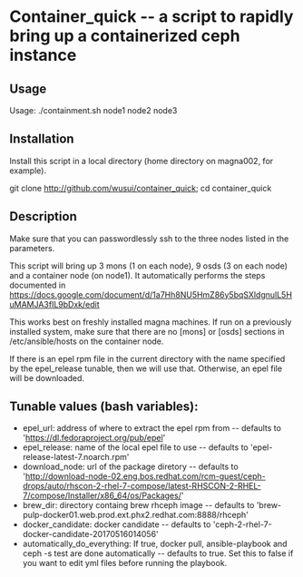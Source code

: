 # Container_quick -- a script to rapidly bring up a containerized ceph instance

## Usage

Usage: ./containment.sh node1 node2 node3

## Installation

Install this script in a local directory (home directory on magna002, for example).

git clone http://github.com/wusui/container_quick;
cd container_quick

## Description

Make sure that you can passwordlessly ssh to the three nodes listed in the parameters.

This script will bring up 3 mons (1 on each node), 9 osds (3 on each node) and a container node (on node1).  It automatically performs the steps documented in https://docs.google.com/document/d/1a7Hh8NU5HmZ86y5bqSXldgnulL5HuMAMJA3fIL9bDxk/edit
 
This works best on freshly installed magna machines.  If run on a previously installed system, make sure that there are no [mons] or [osds] sections in /etc/ansible/hosts on the container node.

If there is an epel rpm file in the current directory with the name specified by the epel_release tunable, then we will use that.  Otherwise, an epel file will be downloaded.

## Tunable values (bash variables):

* epel_url: address of where to extract the epel rpm from -- defaults to 'https://dl.fedoraproject.org/pub/epel'
* epel_release: name of the local epel file to use -- defaults to 'epel-release-latest-7.noarch.rpm'
* download_node: url of the package diretory -- defaults to 'http://download-node-02.eng.bos.redhat.com/rcm-guest/ceph-drops/auto/rhscon-2-rhel-7-compose/latest-RHSCON-2-RHEL-7/compose/Installer/x86_64/os/Packages/'
* brew_dir: directory containg brew rhceph image -- defaults to 'brew-pulp-docker01.web.prod.ext.phx2.redhat.com:8888/rhceph'
* docker_candidate: docker candidate -- defaults to 'ceph-2-rhel-7-docker-candidate-20170516014056'
* automatically_do_everything: If true, docker pull, ansible-playbook and ceph -s test are done automatically -- defaults to true.  Set this to false if you want to edit yml files before running the playbook.
